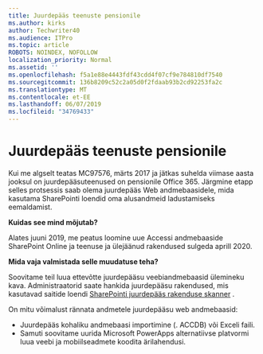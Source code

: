 ```yaml
---
title: Juurdepääs teenuste pensionile
ms.author: kirks
author: Techwriter40
ms.audience: ITPro
ms.topic: article
ROBOTS: NOINDEX, NOFOLLOW
localization_priority: Normal
ms.assetid: ''
ms.openlocfilehash: f5a1e88e4443fdf43cdd4f07cf9e784810df7540
ms.sourcegitcommit: 136b8209c52c2a05d0f2fdaab93b2cd92253fa2c
ms.translationtype: MT
ms.contentlocale: et-EE
ms.lasthandoff: 06/07/2019
ms.locfileid: "34769433"
---
```

# <a name="access-services-retirement"></a>Juurdepääs teenuste pensionile

Kui me algselt teatas MC97576, märts 2017 ja jätkas suhelda viimase aasta jooksul on juurdepääsuteenused on pensionile Office 365. Järgmine etapp selles protsessis saab olema juurdepääs Web andmebaasidele, mida kasutama SharePointi loendid oma alusandmeid ladustamiseks eemaldamist.

**Kuidas see mind mõjutab?**

Alates juuni 2019, me peatus loomine uue Accessi andmebaaside SharePoint Online ja teenuse ja ülejäänud rakendused sulgeda aprill 2020.

**Mida vaja valmistada selle muudatuse teha?**

Soovitame teil luua ettevõtte juurdepääsu veebiandmebaasid ülemineku kava. Administraatorid saate hankida juurdepääsu rakendused, mis kasutavad saitide loendi [SharePointi juurdepääs rakenduse skanner](https://github.com/SharePoint/PnP-Tools/tree/master/Solutions/SharePoint.AccessApp.Scanner) . 

On mitu võimalust rännata andmetele juurdepääsu web andmebaasid:

- Juurdepääs kohaliku andmebaasi importimine (. ACCDB) või Exceli faili.
- Samuti soovitame uurida Microsoft PowerApps alternatiivse platvormi luua veebi ja mobiilseadmete koodita ärilahendusi.